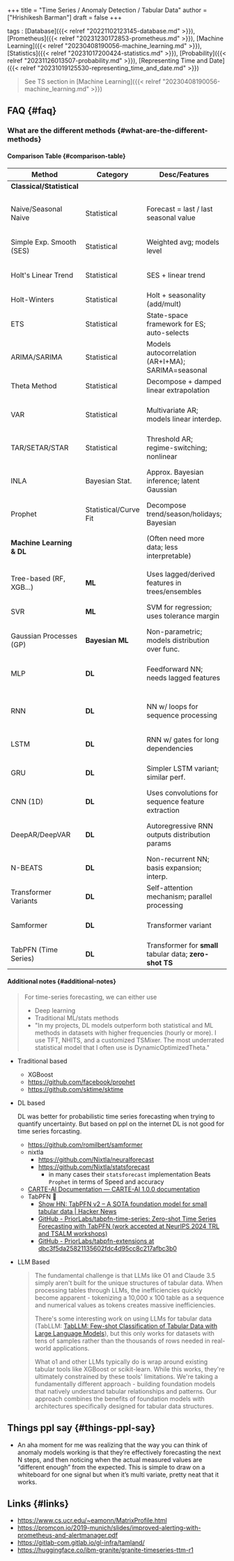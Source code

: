 +++
title = "Time Series / Anomaly Detection / Tabular Data"
author = ["Hrishikesh Barman"]
draft = false
+++

tags
: [Database]({{< relref "20221102123145-database.md" >}}), [Prometheus]({{< relref "20231230172853-prometheus.md" >}}), [Machine Learning]({{< relref "20230408190056-machine_learning.md" >}}), [Statistics]({{< relref "20231017200424-statistics.md" >}}), [Probability]({{< relref "20231126013507-probability.md" >}}), [Representing Time and Date]({{< relref "20231019125530-representing_time_and_date.md" >}})

> See TS section in [Machine Learning]({{< relref "20230408190056-machine_learning.md" >}})


## FAQ {#faq}


### What are the different methods {#what-are-the-different-methods}


#### Comparison Table {#comparison-table}

| Method                        | Category              | Desc/Features                                            | Use Cases/Strengths                              | Weaknesses                              | Introduced   |
|-------------------------------|-----------------------|----------------------------------------------------------|--------------------------------------------------|-----------------------------------------|--------------|
| **Classical/Statistical**     |                       |                                                          |                                                  |                                         |              |
|                               |                       |                                                          |                                                  |                                         |              |
| Naive/Seasonal Naive          | Statistical           | Forecast = last / last seasonal value                    | Baseline; simple; fast                           | Assumes persistence; often inaccurate   | Foundational |
| Simple Exp. Smooth (SES)      | Statistical           | Weighted avg; models level                               | Univar; no trend/season; simple                  | No trend/season handling                | ~1950s       |
| Holt's Linear Trend           | Statistical           | SES + linear trend                                       | Univar; trend; simple                            | Assumes linear trend; no season         | ~1957        |
| Holt-Winters                  | Statistical           | Holt + seasonality (add/mult)                            | Univar; trend &amp; season; good benchmark       | Assumes fixed patterns                  | ~1960        |
| ETS                           | Statistical           | State-space framework for ES; auto-selects               | General univar; robust; auto-select; prob.       | Univar only; assumes state-space        | ~2002        |
| ARIMA/SARIMA                  | Statistical           | Models autocorrelation (AR+I+MA); SARIMA=seasonal        | Univar; models autocorrelation; benchmark; prob. | Requires stationarity; param tuning     | ~1970        |
| Theta Method                  | Statistical           | Decompose + damped linear extrapolation                  | Univar; strong M3/M4 perf.; simple               | Less intuitive; mainly univar           | ~2000        |
| VAR                           | Statistical           | Multivariate AR; models linear interdep.                 | Multivar linear interactions; interp.            | Assumes linearity; needs stationarity   | ~1980        |
| TAR/SETAR/STAR                | Statistical           | Threshold AR; regime-switching; nonlinear                | Nonlinear univar w/ regimes                      | Complex thresholds; mainly univar       | ~1978        |
| INLA                          | Bayesian Stat.        | Approx. Bayesian inference; latent Gaussian              | Complex models; hierarchy; uncertainty (prob.)   | Approx. method; learning curve          | ~2009        |
| Prophet                       | Statistical/Curve Fit | Decompose trend/season/holidays; Bayesian                | Univar; strong season/holidays; robust; prob.    | Less accurate on some benchmarks        | ~2017        |
| **Machine Learning &amp; DL** |                       | (Often need more data; less interpretable)               | (Can model complex nonlinearity/interactions)    | (Compute intensive; tuning crucial)     |              |
|                               |                       |                                                          |                                                  |                                         |              |
| Tree-based (RF, XGB...)       | **ML**                | Uses lagged/derived features in trees/ensembles          | Nonlinearity/interactions; feature imp.; robust  | Needs features; no trend extrap.        | ~1984+       |
| SVR                           | **ML**                | SVM for regression; uses tolerance margin                | Robust to outliers; high-dim features            | Less intuitive; kernel/param sensitive  | ~1996        |
| Gaussian Processes (GP)       | **Bayesian ML**       | Non-parametric; models distribution over func.           | Probabilistic; complex nonlinear; flex.          | Slow (cubic); kernel tuning difficult   | ~2006        |
| MLP                           | **DL**                | Feedforward NN; needs lagged features                    | General nonlinear; covariates                    | Needs features; tuning; can overfit     | ~1980s       |
| RNN                           | **DL**                | NN w/ loops for sequence processing                      | Sequential data; time dependencies               | Vanishing gradients; often outperformed | ~1980s       |
| LSTM                          | **DL**                | RNN w/ gates for long dependencies                       | Complex seq; long dependency; multivar           | Needs data; slow; tuning; can overfit   | ~1997        |
| GRU                           | **DL**                | Simpler LSTM variant; similar perf.                      | Like LSTM; potentially faster                    | Like LSTM; needs data; tuning           | ~2014        |
| CNN (1D)                      | **DL**                | Uses convolutions for sequence feature extraction        | Feature extraction; fast pattern recog.          | Less natural for long dependencies      | ~1989/2012   |
| DeepAR/DeepVAR                | **DL**                | Autoregressive RNN outputs distribution params           | Probabilistic forecast; covariates; global       | Needs lots of data; complex; slow train | ~2017        |
| N-BEATS                       | **DL**                | Non-recurrent NN; basis expansion; interp.               | Univar; state-of-art M4/M3; interp.              | Mainly univar; compute intensive        | ~2019        |
| Transformer Variants          | **DL**                | Self-attention mechanism; parallel processing            | Long dependencies; parallel; multivar            | Data hungry; quadratic complexity       | ~2017+       |
| Samformer                     | **DL**                | Transformer variant                                      | (Specific capabilities TBD)                      | (Likely transformer limitations)        | Recent       |
| TabPFN (Time Series)          | **DL**                | Transformer for **small** tabular data; **zero-shot TS** | Small datasets; little tuning needed             | Newer; focus on specific niche          | ~2024        |


#### Additional notes {#additional-notes}

> For time-series forecasting, we can either use
>
> -   Deep learning
> -   Traditional ML/stats methods
> -   "In my projects, DL models outperform both statistical and ML methods in datasets with higher frequencies (hourly or more). I use TFT, NHITS, and a customized TSMixer. The most underrated statistical model that I often use is DynamicOptimizedTheta."

<!--list-separator-->

-  Traditional based

    -   XGBoost
    -   <https://github.com/facebook/prophet>
    -   <https://github.com/sktime/sktime>

<!--list-separator-->

-  DL based

    DL was better for probabilistic time series forecasting when trying to quantify uncertainty. But based on ppl on the internet DL is not good for time series forcasting.

    -   <https://github.com/romilbert/samformer>
    -   nixtla
        -   <https://github.com/Nixtla/neuralforecast>
        -   <https://github.com/Nixtla/statsforecast>
            -   in many cases their `statsforecast` implementation Beats `Prophet` in terms of Speed and accuracy
    -   [CARTE-AI Documentation — CARTE-AI 1.0.0 documentation](https://soda-inria.github.io/carte/)
    -   TabPFN 🌟
        -   [Show HN: TabPFN v2 – A SOTA foundation model for small tabular data | Hacker News](https://news.ycombinator.com/item?id=42647343)
        -   [GitHub - PriorLabs/tabpfn-time-series: Zero-shot Time Series Forecasting with TabPFN (work accepted at NeurIPS 2024 TRL and TSALM workshops)](https://github.com/PriorLabs/tabpfn-time-series)
        -   [GitHub - PriorLabs/tabpfn-extensions at dbc3f5da25821135602fdc4d95cc8c217afbc3b0](https://github.com/PriorLabs/tabpfn-extensions/tree/dbc3f5da25821135602fdc4d95cc8c217afbc3b0)

<!--list-separator-->

-  LLM Based

    > The fundamental challenge is that LLMs like O1 and Claude 3.5 simply aren't built for the unique structures of tabular data. When processing tables through LLMs, the inefficiencies quickly become apparent - tokenizing a 10,000 x 100 table as a sequence and numerical values as tokens creates massive inefficiencies.
    >
    > There's some interesting work on using LLMs for tabular data (TabLLM: [TabLLM: Few-shot Classification of Tabular Data with Large Language Models](https://proceedings.mlr.press/v206/hegselmann23a.html)), but this only works for datasets with tens of samples rather than the thousands of rows needed in real-world applications.
    >
    > What o1 and other LLMs typically do is wrap around existing tabular tools like XGBoost or scikit-learn. While this works, they're ultimately constrained by these tools' limitations. We're taking a fundamentally different approach - building foundation models that natively understand tabular relationships and patterns. Our approach combines the benefits of foundation models with architectures specifically designed for tabular data structures.


## Things ppl say {#things-ppl-say}

-   An aha moment for me was realizing that the way you can think of anomaly models working is that they’re effectively forecasting the next N steps, and then noticing when the actual measured values are “different enough” from the expected. This is simple to draw on a whiteboard for one signal but when it’s multi variate, pretty neat that it works.


## Links {#links}

-   <https://www.cs.ucr.edu/~eamonn/MatrixProfile.html>
-   <https://promcon.io/2019-munich/slides/improved-alerting-with-prometheus-and-alertmanager.pdf>
-   <https://gitlab-com.gitlab.io/gl-infra/tamland/>
-   <https://huggingface.co/ibm-granite/granite-timeseries-ttm-r1>
